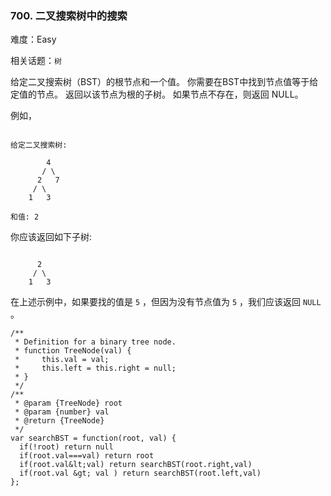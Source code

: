 ### 700. 二叉搜索树中的搜索

难度：Easy

相关话题：`树`

给定二叉搜索树（BST）的根节点和一个值。 你需要在BST中找到节点值等于给定值的节点。 返回以该节点为根的子树。 如果节点不存在，则返回 NULL。



例如，





```

给定二叉搜索树:

        4
       / \
      2   7
     / \
    1   3

和值: 2

```

你应该返回如下子树:





```

      2     
     / \   
    1   3

```

在上述示例中，如果要找的值是  `5` ，但因为没有节点值为  `5` ，我们应该返回  `NULL` 。




```
/**
 * Definition for a binary tree node.
 * function TreeNode(val) {
 *     this.val = val;
 *     this.left = this.right = null;
 * }
 */
/**
 * @param {TreeNode} root
 * @param {number} val
 * @return {TreeNode}
 */
var searchBST = function(root, val) {
  if(!root) return null
  if(root.val===val) return root
  if(root.val&lt;val) return searchBST(root.right,val)
  if(root.val &gt; val ) return searchBST(root.left,val)
};



```
